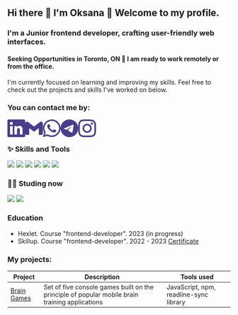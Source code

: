 ## Hi there 👋 I'm Oksana 💜 Welcome to my profile.

### I'm a Junior frontend developer, crafting user-friendly web interfaces.

#### Seeking Opportunities in Toronto, ON 🌟 I am ready to work remotely or from the office.

I'm currently focused on learning and improving my skills. Feel free to check out the projects and skills I've worked on below.

### You can contact me by:

[<img align="left" width="40px" height="40px" src="images/linkedin.svg" />][linkedin]
[<img align="left" width="40px" height="40px" src="images/gmail.svg" />][mail]
[<img align="left" width="40px" height="40px" src="images/whatsapp.svg" />][whatsapp]
[<img align="left" width="40px" height="40px" src="images/telegram.svg" />][telegram]
[<img align="left" width="40px" height="40px" src="images/instagram.svg" />][instagram]

<br>
<br>

### ✨ Skills and Tools

<img src="https://img.shields.io/badge/HTML5-483D8B?style=for-the-badge&logo=html5&logoColor=rad" /> <img src="https://img.shields.io/badge/CSS3-483D8B?style=for-the-badge&logo=css3&logoColor=blue" /> <img src="https://img.shields.io/badge/git-483D8B?style=for-the-badge&logo=git&logoColor=rad" /> <img src="https://img.shields.io/badge/github-483D8B?style=for-the-badge&logo=github&logoColor=white" /> <img src="https://img.shields.io/badge/javascript-483D8B?style=for-the-badge&logo=javascript&logoColor=yellow" /> <img src="https://img.shields.io/badge/vscode-483D8B?style=for-the-badge&logo=visualstudiocode&logoColor=blue" />

### 👩‍💻 Studing now

<img src="https://img.shields.io/badge/react-483D8B?style=for-the-badge&logo=react&logoColor=61DAFB" /> <img src="https://img.shields.io/badge/typescript-483D8B?style=for-the-badge&logo=typescript&logoColor=3178C6" />

### Education

- Hexlet. Course "frontend-developer". 2023 (in progress)
- Skillup. Course "frontend-developer". 2022 - 2023 [Certificate](documents/Skillup-Certificate.pdf)

### My projects:

| Project                                                                           | Description                                                                                    | Tools used                             |
| --------------------------------------------------------------------------------- | ---------------------------------------------------------------------------------------------- | -------------------------------------- |
| [Brain Games](https://github.com/0ksanaTkachenko/brain-games/blob/main/README.md) | Set of five console games built on the principle of popular mobile brain training applications | JavaScript, npm, readline-sync library |

[linkedin]: https://www.linkedin.com/in/oksana-tkachenko-86568829b/
[mail]: mailto:ksenia.tkachenko.ua@gmail.com
[telegram]: https://t.me/Ksu_fka
[whatsapp]: https://wa.me/0639362203
[instagram]: https://www.instagram.com/__ksuf.ka_
